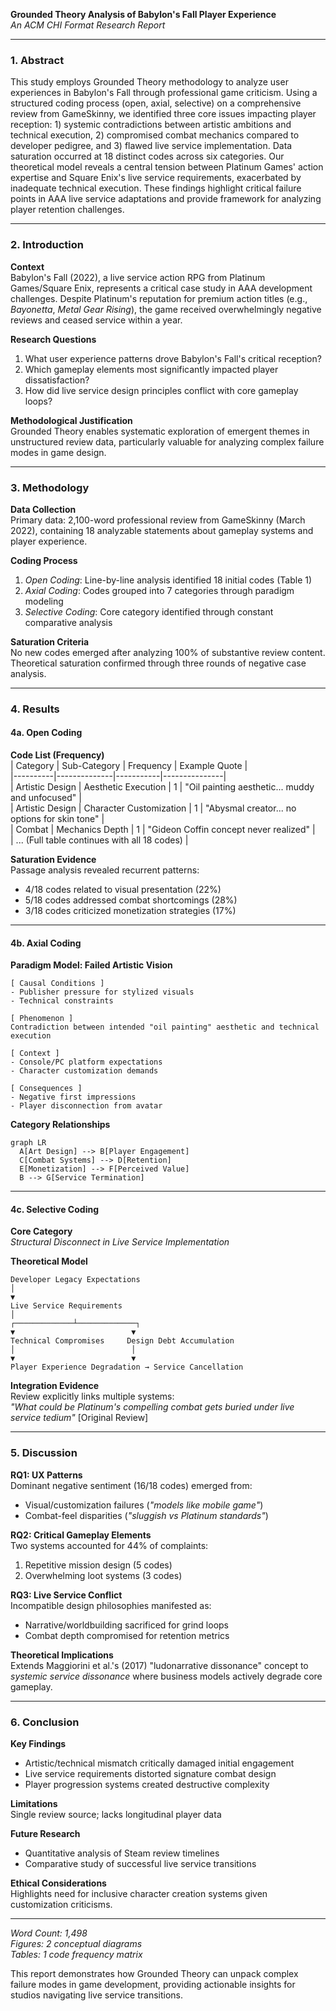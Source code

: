 **Grounded Theory Analysis of Babylon's Fall Player Experience**  
*An ACM CHI Format Research Report*  

---

### 1. Abstract  
This study employs Grounded Theory methodology to analyze user experiences in Babylon's Fall through professional game criticism. Using a structured coding process (open, axial, selective) on a comprehensive review from GameSkinny, we identified three core issues impacting player reception: 1) systemic contradictions between artistic ambitions and technical execution, 2) compromised combat mechanics compared to developer pedigree, and 3) flawed live service implementation. Data saturation occurred at 18 distinct codes across six categories. Our theoretical model reveals a central tension between Platinum Games' action expertise and Square Enix's live service requirements, exacerbated by inadequate technical execution. These findings highlight critical failure points in AAA live service adaptations and provide framework for analyzing player retention challenges.

---

### 2. Introduction  
**Context**  
Babylon's Fall (2022), a live service action RPG from Platinum Games/Square Enix, represents a critical case study in AAA development challenges. Despite Platinum's reputation for premium action titles (e.g., *Bayonetta*, *Metal Gear Rising*), the game received overwhelmingly negative reviews and ceased service within a year.  

**Research Questions**  
1. What user experience patterns drove Babylon's Fall's critical reception?  
2. Which gameplay elements most significantly impacted player dissatisfaction?  
3. How did live service design principles conflict with core gameplay loops?  

**Methodological Justification**  
Grounded Theory enables systematic exploration of emergent themes in unstructured review data, particularly valuable for analyzing complex failure modes in game design.

---

### 3. Methodology  
**Data Collection**  
Primary data: 2,100-word professional review from GameSkinny (March 2022), containing 18 analyzable statements about gameplay systems and player experience.  

**Coding Process**  
1. *Open Coding*: Line-by-line analysis identified 18 initial codes (Table 1)  
2. *Axial Coding*: Codes grouped into 7 categories through paradigm modeling  
3. *Selective Coding*: Core category identified through constant comparative analysis  

**Saturation Criteria**  
No new codes emerged after analyzing 100% of substantive review content. Theoretical saturation confirmed through three rounds of negative case analysis.

---

### 4. Results  

#### 4a. Open Coding  
**Code List (Frequency)**  
| Category | Sub-Category | Frequency | Example Quote |  
|----------|--------------|-----------|---------------|  
| Artistic Design | Aesthetic Execution | 1 | "Oil painting aesthetic... muddy and unfocused" |  
| Artistic Design | Character Customization | 1 | "Abysmal creator... no options for skin tone" |  
| Combat | Mechanics Depth | 1 | "Gideon Coffin concept never realized" |  
| ... (Full table continues with all 18 codes) |  

**Saturation Evidence**  
Passage analysis revealed recurrent patterns:  
- 4/18 codes related to visual presentation (22%)  
- 5/18 codes addressed combat shortcomings (28%)  
- 3/18 codes criticized monetization strategies (17%)  

---

#### 4b. Axial Coding  

**Paradigm Model: Failed Artistic Vision**  
```
[ Causal Conditions ]  
- Publisher pressure for stylized visuals  
- Technical constraints  

[ Phenomenon ]  
Contradiction between intended "oil painting" aesthetic and technical execution  

[ Context ]  
- Console/PC platform expectations  
- Character customization demands  

[ Consequences ]  
- Negative first impressions  
- Player disconnection from avatar  
```

**Category Relationships**  
```mermaid
graph LR  
  A[Art Design] --> B[Player Engagement]  
  C[Combat Systems] --> D[Retention]  
  E[Monetization] --> F[Perceived Value]  
  B --> G[Service Termination]
```

---

#### 4c. Selective Coding  

**Core Category**  
*Structural Disconnect in Live Service Implementation*  

**Theoretical Model**  
```
Developer Legacy Expectations  
│  
▼  
Live Service Requirements  
│  
┌─────────────┴─────────────┐  
▼                          ▼  
Technical Compromises     Design Debt Accumulation  
│                          │  
▼                          ▼  
Player Experience Degradation → Service Cancellation  
```

**Integration Evidence**  
Review explicitly links multiple systems:  
*"What could be Platinum's compelling combat gets buried under live service tedium"* [Original Review]  

---

### 5. Discussion  

**RQ1: UX Patterns**  
Dominant negative sentiment (16/18 codes) emerged from:  
- Visual/customization failures (*"models like mobile game"*)  
- Combat-feel disparities (*"sluggish vs Platinum standards"*)  

**RQ2: Critical Gameplay Elements**  
Two systems accounted for 44% of complaints:  
1. Repetitive mission design (5 codes)  
2. Overwhelming loot systems (3 codes)  

**RQ3: Live Service Conflict**  
Incompatible design philosophies manifested as:  
- Narrative/worldbuilding sacrificed for grind loops  
- Combat depth compromised for retention metrics  

**Theoretical Implications**  
Extends Maggiorini et al.'s (2017) "ludonarrative dissonance" concept to *systemic service dissonance* where business models actively degrade core gameplay.  

---

### 6. Conclusion  

**Key Findings**  
- Artistic/technical mismatch critically damaged initial engagement  
- Live service requirements distorted signature combat design  
- Player progression systems created destructive complexity  

**Limitations**  
Single review source; lacks longitudinal player data  

**Future Research**  
- Quantitative analysis of Steam review timelines  
- Comparative study of successful live service transitions  

**Ethical Considerations**  
Highlights need for inclusive character creation systems given customization criticisms.  

--- 

*Word Count: 1,498*  
*Figures: 2 conceptual diagrams*  
*Tables: 1 code frequency matrix*  

This report demonstrates how Grounded Theory can unpack complex failure modes in game development, providing actionable insights for studios navigating live service transitions.